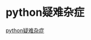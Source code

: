 # python疑难杂症
[python疑难杂症](https://aiwithcloud.com/2021/02/14/python%e7%96%91%e9%9a%be%e6%9d%82%e7%97%87/)
